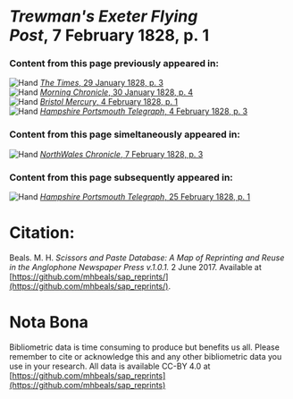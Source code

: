 # *Trewman's Exeter Flying Post*, 7 February 1828, p. 1  
  
### Content from this page previously appeared in:  
![Hand](http://scissorsandpaste.net/wp-content/uploads/2017/06/smallhandpointer.png) [*The Times*, 29 January 1828, p. 3](https://mhbeals.github.io/sap_html/The-Times/The-Times-29-January-1828-p-3)  
![Hand](http://scissorsandpaste.net/wp-content/uploads/2017/06/smallhandpointer.png) [*Morning Chronicle*, 30 January 1828, p. 4](https://mhbeals.github.io/sap_html/Morning-Chronicle/Morning-Chronicle-30-January-1828-p-4)  
![Hand](http://scissorsandpaste.net/wp-content/uploads/2017/06/smallhandpointer.png) [*Bristol Mercury*, 4 February 1828, p. 1](https://mhbeals.github.io/sap_html/Bristol-Mercury/Bristol-Mercury-4-February-1828-p-1)  
![Hand](http://scissorsandpaste.net/wp-content/uploads/2017/06/smallhandpointer.png) [*Hampshire Portsmouth Telegraph*, 4 February 1828, p. 3](https://mhbeals.github.io/sap_html/Hampshire-Portsmouth-Telegraph/Hampshire-Portsmouth-Telegraph-4-February-1828-p-3)  
  
### Content from this page simeltaneously appeared in:  
![Hand](http://scissorsandpaste.net/wp-content/uploads/2017/06/smallhandpointer.png) [*NorthWales Chronicle*, 7 February 1828, p. 3](https://mhbeals.github.io/sap_html/NorthWales-Chronicle/NorthWales-Chronicle-7-February-1828-p-3)  
  
### Content from this page subsequently appeared in:  
![Hand](http://scissorsandpaste.net/wp-content/uploads/2017/06/smallhandpointer.png) [*Hampshire Portsmouth Telegraph*, 25 February 1828, p. 1](https://mhbeals.github.io/sap_html/Hampshire-Portsmouth-Telegraph/Hampshire-Portsmouth-Telegraph-25-February-1828-p-1)  


# Citation: 

Beals. M. H. *Scissors and Paste Database: A Map of Reprinting and Reuse in the Anglophone Newspaper Press v.1.0.1.* 2 June 2017. Available at [https://github.com/mhbeals/sap_reprints/](https://github.com/mhbeals/sap_reprints/). 

# Nota Bona

Bibliometric data is time consuming to produce but benefits us all. Please remember to cite or acknowledge this and any other bibliometric data you use in your research. All data is available CC-BY 4.0 at [https://github.com/mhbeals/sap_reprints](https://github.com/mhbeals/sap_reprints)